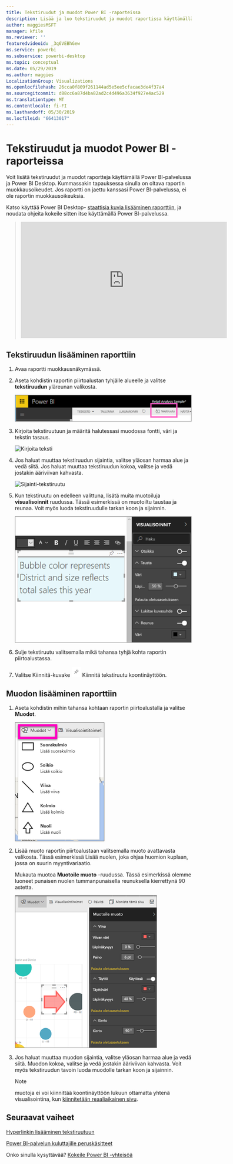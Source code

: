 ```yaml
---
title: Tekstiruudut ja muodot Power BI -raporteissa
description: Lisää ja luo tekstiruudut ja muodot raportissa käyttämällä Microsoft Power BI-palvelussa.
author: maggiesMSFT
manager: kfile
ms.reviewer: ''
featuredvideoid: _3q6VEBhGew
ms.service: powerbi
ms.subservice: powerbi-desktop
ms.topic: conceptual
ms.date: 05/29/2019
ms.author: maggies
LocalizationGroup: Visualizations
ms.openlocfilehash: 26cca0f809f261144ad5e5ee5cfacae3de4f37a4
ms.sourcegitcommit: d88cc6a87d4ba82ad2c4d496a3634f927e4ac529
ms.translationtype: MT
ms.contentlocale: fi-FI
ms.lasthandoff: 05/30/2019
ms.locfileid: "66413017"
---
```

# <a name="text-boxes-and-shapes-in-power-bi-reports"></a>Tekstiruudut ja muodot Power BI -raporteissa
Voit lisätä tekstiruudut ja muodot raportteja käyttämällä Power BI-palvelussa ja Power BI Desktop. Kummassakin tapauksessa sinulla on oltava raportin muokkausoikeudet. Jos raportti on jaettu kanssasi Power BI-palvelussa, ei ole raportin muokkausoikeuksia. 

Katso käyttää Power BI Desktop- [staattisia kuvia lisääminen raporttiin](guided-learning/visualizations.yml?tutorial-step=11), ja noudata ohjeita kokeile sitten itse käyttämällä Power BI-palvelussa.
> 
> <iframe width="560" height="315" src="https://www.youtube.com/embed/_3q6VEBhGew" frameborder="0" allowfullscreen></iframe>
> 

## <a name="add-a-text-box-to-a-report"></a>Tekstiruudun lisääminen raporttiin
1. Avaa raportti muokkausnäkymässä.

2. Aseta kohdistin raportin piirtoalustan tyhjälle alueelle ja valitse **tekstiruudun** yläreunan valikosta.
   
   ![Valitse tekstiruutu](media/power-bi-reports-add-text-and-shapes/pbi_textbox.png)
3. Kirjoita tekstiruutuun ja määritä halutessasi muodossa fontti, väri ja tekstin tasaus. 
   
   ![Kirjoita teksti](media/power-bi-reports-add-text-and-shapes/pbi_textbox2new.png)
4. Jos haluat muuttaa tekstiruudun sijaintia, valitse yläosan harmaa alue ja vedä siitä. Jos haluat muuttaa tekstiruudun kokoa, valitse ja vedä jostakin ääriviivan kahvasta. 
   
   ![Sijainti-tekstiruutu](media/power-bi-reports-add-text-and-shapes/textboxsmaller.gif)

5. Kun tekstiruutu on edelleen valittuna, lisätä muita muotoiluja **visualisoinnit** ruudussa. Tässä esimerkissä on muotoiltu taustaa ja reunaa. Voit myös luoda tekstiruudulle tarkan koon ja sijainnin.  

   ![Tekstiruudun muotoilu](media/power-bi-reports-add-text-and-shapes/power-bi-borders.png)

6. Sulje tekstiruutu valitsemalla mikä tahansa tyhjä kohta raportin piirtoalustassa. 

7. Valitse Kiinnitä-kuvake  ![Kiinnitä-kuvake](media/power-bi-reports-add-text-and-shapes/pbi_pintile.png) Kiinnitä tekstiruutu koontinäyttöön. 

## <a name="add-a-shape-to-a-report"></a>Muodon lisääminen raporttiin
1. Aseta kohdistin mihin tahansa kohtaan raportin piirtoalustalla ja valitse **Muodot**.
   
   ![Valitse muodot](media/power-bi-reports-add-text-and-shapes/power-bi-shapes.png)
2. Lisää muoto raportin piirtoalustaan valitsemalla muoto avattavasta valikosta. Tässä esimerkissä Lisää nuolen, joka ohjaa huomion kuplaan, jossa on suurin myyntivariaatio. 
   
   Mukauta muotoa **Muotoile muoto** -ruudussa. Tässä esimerkissä olemme luoneet punaisen nuolen tummanpunaisella reunuksella kierrettynä 90 astetta.
   
   ![Mukauta muotoa](media/power-bi-reports-add-text-and-shapes/power-bi-arrrow.png)
3. Jos haluat muuttaa muodon sijaintia, valitse yläosan harmaa alue ja vedä siitä. Muodon kokoa, valitse ja vedä jostakin ääriviivan kahvasta. Voit myös tekstiruudun tavoin luoda muodolle tarkan koon ja sijainnin.

   > [!NOTE]
   > muotoja ei voi kiinnittää koontinäyttöön lukuun ottamatta yhtenä visualisointina, kun [kiinnitetään reaaliaikainen sivu](service-dashboard-pin-live-tile-from-report.md). 
   > 
   > 

## <a name="next-steps"></a>Seuraavat vaiheet
[Hyperlinkin lisääminen tekstiruutuun](service-add-hyperlink-to-text-box.md)

[Power BI-palvelun kuluttajille peruskäsitteet](consumer/end-user-basic-concepts.md)

Onko sinulla kysyttävää? [Kokeile Power BI -yhteisöä](http://community.powerbi.com/)
